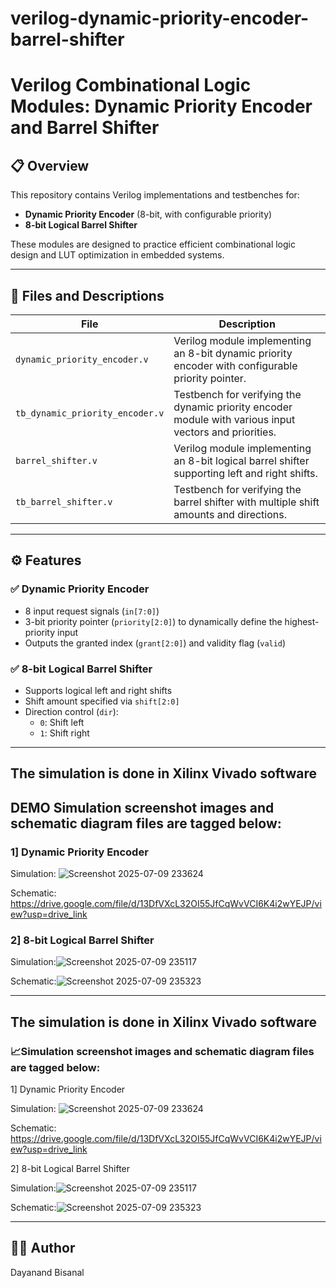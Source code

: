 # verilog-dynamic-priority-encoder-barrel-shifter
# Verilog Combinational Logic Modules: Dynamic Priority Encoder and Barrel Shifter

## 📋 Overview
This repository contains Verilog implementations and testbenches for:
- **Dynamic Priority Encoder** (8-bit, with configurable priority)
- **8-bit Logical Barrel Shifter**

These modules are designed to practice efficient combinational logic design and LUT optimization in embedded systems.

---

## 📂 Files and Descriptions

| File                          | Description                                                                                          |
|-------------------------------|------------------------------------------------------------------------------------------------------|
| `dynamic_priority_encoder.v`  | Verilog module implementing an 8-bit dynamic priority encoder with configurable priority pointer.   |
| `tb_dynamic_priority_encoder.v` | Testbench for verifying the dynamic priority encoder module with various input vectors and priorities. |
| `barrel_shifter.v`            | Verilog module implementing an 8-bit logical barrel shifter supporting left and right shifts.      |
| `tb_barrel_shifter.v`         | Testbench for verifying the barrel shifter with multiple shift amounts and directions.              |

---

## ⚙️ Features

### ✅ Dynamic Priority Encoder
- 8 input request signals (`in[7:0]`)
- 3-bit priority pointer (`priority[2:0]`) to dynamically define the highest-priority input
- Outputs the granted index (`grant[2:0]`) and validity flag (`valid`)

### ✅ 8-bit Logical Barrel Shifter
- Supports logical left and right shifts
- Shift amount specified via `shift[2:0]`
- Direction control (`dir`):  
  - `0`: Shift left  
  - `1`: Shift right

---
## The simulation is done in Xilinx Vivado software

## DEMO Simulation screenshot images and schematic diagram files are tagged below:

### 1] Dynamic Priority Encoder

Simulation: ![Screenshot 2025-07-09 233624](https://github.com/user-attachments/assets/3f8b17b5-bb40-48c8-90e4-757280694da7)

Schematic: https://drive.google.com/file/d/13DfVXcL32OI55JfCqWvVCI6K4i2wYEJP/view?usp=drive_link

### 2] 8-bit Logical Barrel Shifter

Simulation:![Screenshot 2025-07-09 235117](https://github.com/user-attachments/assets/e19699b2-71ed-469c-87d7-798d95b4a132)

Schematic:![Screenshot 2025-07-09 235323](https://github.com/user-attachments/assets/93036c18-4d36-4217-85b6-ba5e16039615)

---

## The simulation is done in Xilinx Vivado software

### 📈Simulation screenshot images and schematic diagram files are tagged below:

1] Dynamic Priority Encoder

Simulation: ![Screenshot 2025-07-09 233624](https://github.com/user-attachments/assets/3f8b17b5-bb40-48c8-90e4-757280694da7)

Schematic: https://drive.google.com/file/d/13DfVXcL32OI55JfCqWvVCI6K4i2wYEJP/view?usp=drive_link

2] 8-bit Logical Barrel Shifter

Simulation:![Screenshot 2025-07-09 235117](https://github.com/user-attachments/assets/e19699b2-71ed-469c-87d7-798d95b4a132)

Schematic:![Screenshot 2025-07-09 235323](https://github.com/user-attachments/assets/93036c18-4d36-4217-85b6-ba5e16039615)


---

## 🧑‍💻 Author
Dayanand Bisanal

